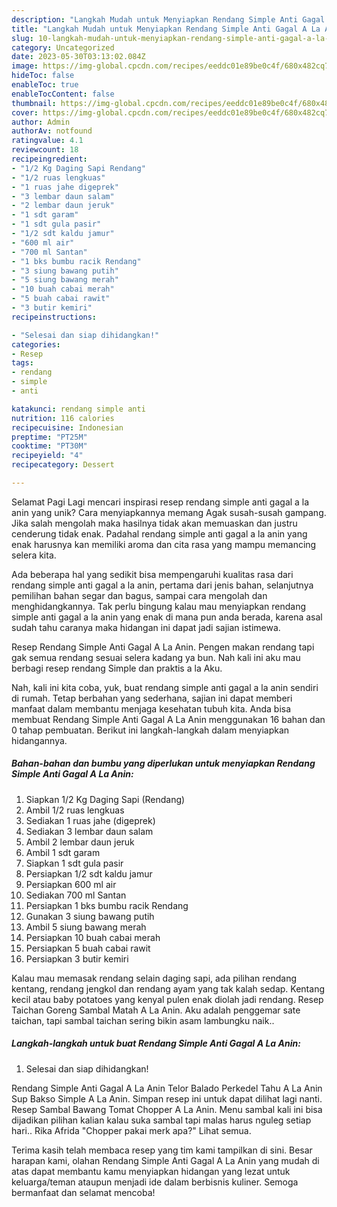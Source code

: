 ```yaml
---
description: "Langkah Mudah untuk Menyiapkan Rendang Simple Anti Gagal A La Anin yang Enak"
title: "Langkah Mudah untuk Menyiapkan Rendang Simple Anti Gagal A La Anin yang Enak"
slug: 10-langkah-mudah-untuk-menyiapkan-rendang-simple-anti-gagal-a-la-anin-yang-enak
category: Uncategorized
date: 2023-05-30T03:13:02.084Z
image: https://img-global.cpcdn.com/recipes/eeddc01e89be0c4f/680x482cq70/rendang-simple-anti-gagal-a-la-anin-foto-resep-utama.jpg
hideToc: false
enableToc: true
enableTocContent: false
thumbnail: https://img-global.cpcdn.com/recipes/eeddc01e89be0c4f/680x482cq70/rendang-simple-anti-gagal-a-la-anin-foto-resep-utama.jpg
cover: https://img-global.cpcdn.com/recipes/eeddc01e89be0c4f/680x482cq70/rendang-simple-anti-gagal-a-la-anin-foto-resep-utama.jpg
author: Admin
authorAv: notfound
ratingvalue: 4.1
reviewcount: 18
recipeingredient:
- "1/2 Kg Daging Sapi Rendang"
- "1/2 ruas lengkuas"
- "1 ruas jahe digeprek"
- "3 lembar daun salam"
- "2 lembar daun jeruk"
- "1 sdt garam"
- "1 sdt gula pasir"
- "1/2 sdt kaldu jamur"
- "600 ml air"
- "700 ml Santan"
- "1 bks bumbu racik Rendang"
- "3 siung bawang putih"
- "5 siung bawang merah"
- "10 buah cabai merah"
- "5 buah cabai rawit"
- "3 butir kemiri"
recipeinstructions:

- "Selesai dan siap dihidangkan!"
categories:
- Resep
tags:
- rendang
- simple
- anti

katakunci: rendang simple anti 
nutrition: 116 calories
recipecuisine: Indonesian
preptime: "PT25M"
cooktime: "PT30M"
recipeyield: "4"
recipecategory: Dessert

---
```



Selamat Pagi Lagi mencari inspirasi resep rendang simple anti gagal a la anin yang unik? Cara menyiapkannya memang Agak susah-susah gampang. Jika salah mengolah maka hasilnya tidak akan memuaskan dan justru cenderung tidak enak. Padahal rendang simple anti gagal a la anin yang enak harusnya kan memiliki aroma dan cita rasa yang mampu memancing selera kita.


Ada beberapa hal yang sedikit bisa mempengaruhi kualitas rasa dari rendang simple anti gagal a la anin, pertama dari jenis bahan, selanjutnya pemilihan bahan segar dan bagus, sampai cara mengolah dan menghidangkannya. Tak perlu bingung kalau mau menyiapkan rendang simple anti gagal a la anin yang enak di mana pun anda berada, karena asal sudah tahu caranya maka hidangan ini dapat jadi sajian istimewa.

Resep Rendang Simple Anti Gagal A La Anin. Pengen makan rendang tapi gak semua rendang sesuai selera kadang ya bun. Nah kali ini aku mau berbagi resep rendang Simple dan praktis a la Aku.


Nah, kali ini kita coba, yuk, buat rendang simple anti gagal a la anin sendiri di rumah. Tetap berbahan yang sederhana, sajian ini dapat memberi manfaat dalam membantu menjaga kesehatan tubuh kita. Anda bisa membuat Rendang Simple Anti Gagal A La Anin menggunakan 16 bahan dan 0 tahap pembuatan. Berikut ini langkah-langkah dalam menyiapkan hidangannya.

<!--inarticleads1-->

##### Bahan-bahan dan bumbu yang diperlukan untuk menyiapkan Rendang Simple Anti Gagal A La Anin:

1. Siapkan 1/2 Kg Daging Sapi (Rendang)
1. Ambil 1/2 ruas lengkuas
1. Sediakan 1 ruas jahe (digeprek)
1. Sediakan 3 lembar daun salam
1. Ambil 2 lembar daun jeruk
1. Ambil 1 sdt garam
1. Siapkan 1 sdt gula pasir
1. Persiapkan 1/2 sdt kaldu jamur
1. Persiapkan 600 ml air
1. Sediakan 700 ml Santan
1. Persiapkan 1 bks bumbu racik Rendang
1. Gunakan 3 siung bawang putih
1. Ambil 5 siung bawang merah
1. Persiapkan 10 buah cabai merah
1. Persiapkan 5 buah cabai rawit
1. Persiapkan 3 butir kemiri


Kalau mau memasak rendang selain daging sapi, ada pilihan rendang kentang, rendang jengkol dan rendang ayam yang tak kalah sedap. Kentang kecil atau baby potatoes yang kenyal pulen enak diolah jadi rendang. Resep Taichan Goreng Sambal Matah A La Anin. Aku adalah penggemar sate taichan, tapi sambal taichan sering bikin asam lambungku naik.. 

<!--inarticleads2-->

##### Langkah-langkah untuk buat Rendang Simple Anti Gagal A La Anin:


1. Selesai dan siap dihidangkan!

Rendang Simple Anti Gagal A La Anin Telor Balado Perkedel Tahu A La Anin Sup Bakso Simple A La Anin. Simpan resep ini untuk dapat dilihat lagi nanti. Resep Sambal Bawang Tomat Chopper A La Anin. Menu sambal kali ini bisa dijadikan pilihan kalian kalau suka sambal tapi malas harus nguleg setiap hari.. Rika Afrida &#34;Chopper pakai merk apa?&#34; Lihat semua. 

Terima kasih telah membaca resep yang tim kami tampilkan di sini. Besar harapan kami, olahan Rendang Simple Anti Gagal A La Anin yang mudah di atas dapat membantu kamu menyiapkan hidangan yang lezat untuk keluarga/teman ataupun menjadi ide dalam berbisnis kuliner. Semoga bermanfaat dan selamat mencoba!
